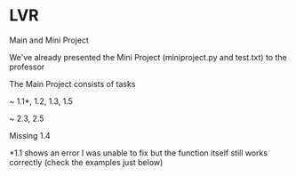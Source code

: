 # LVR

Main and Mini Project

We've already presented the Mini Project (miniproject.py and test.txt) to the professor

The Main Project consists of tasks 

~ 1.1*, 1.2, 1.3, 1.5

~ 2.3, 2.5

Missing 1.4

*1.1 shows an error I was unable to fix but the function itself still works correctly (check the examples just below)
